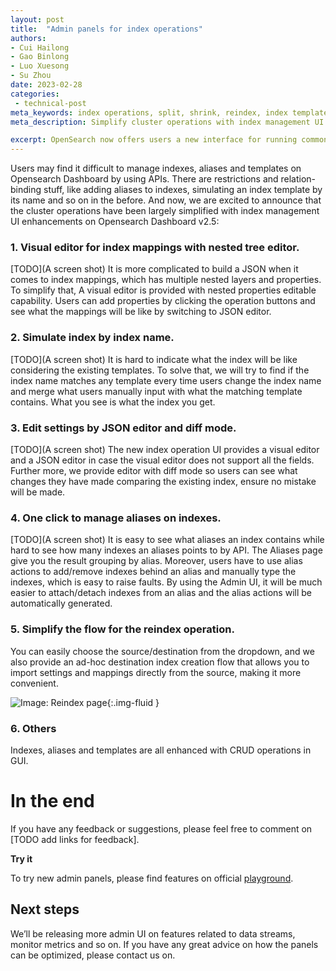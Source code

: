 ```yaml
---
layout: post
title:  "Admin panels for index operations"
authors:
- Cui Hailong
- Gao Binlong
- Luo Xuesong
- Su Zhou
date: 2023-02-28
categories:
 - technical-post
meta_keywords: index operations, split, shrink, reindex, index template, alias
meta_description: Simplify cluster operations with index management UI enhancements.

excerpt: OpenSearch now offers users a new interface for running common indexing and data stream operations. Users can perform create, read, update, and delete (CRUD) and mapping for indexes, index templates, and aliases through the UI as well as open, close, reindex, shrink, and split indexes. This is the first step toward establishing an Admin UI, which will serve as a unified administration panel in OpenSearch Dashboards.
---
```


Users may find it difficult to manage indexes, aliases and templates on Opensearch Dashboard by using APIs. There are restrictions and relation-binding stuff, like adding aliases to indexes, simulating an index template by its name and so on in the before. And now, we are excited to announce that the cluster operations have been largely simplified with index management UI enhancements on Opensearch Dashboard v2.5:

### 1. Visual editor for index mappings with nested tree editor.
[TODO](A screen shot)
It is more complicated to build a JSON when it comes to index mappings, which has multiple nested layers and properties. To simplify that, A visual editor is provided with nested properties editable capability. Users can add properties by clicking the operation buttons and see what the mappings will be like by switching to JSON editor.

### 2. Simulate index by index name.

[TODO](A screen shot)
It is hard to indicate what the index will be like considering the existing templates. To solve that, we will try to find if the index name matches any template every time users change the index name and merge what users manually input with what the matching template contains. What you see is what the index you get.

### 3. Edit settings by JSON editor and diff mode.

[TODO](A screen shot)
The new index operation UI provides a visual editor and a JSON editor in case the visual editor does not support all the fields. Further more, we provide editor with diff mode so users can see what changes they have made comparing the existing index, ensure no mistake will be made.

### 4. One click to manage aliases on indexes.

[TODO](A screen shot)
It is easy to see what aliases an index contains while hard to see how many indexes an aliases points to by API. The Aliases page give you the result grouping by alias. Moreover, users have to use alias actions to add/remove indexes behind an alias and manually type the indexes, which is easy to raise faults. By using the Admin UI, it will be much easier to attach/detach indexes from an alias and the alias actions will be automatically generated.

### 5. Simplify the flow for the reindex operation.

You can easily choose the source/destination from the dropdown, and we also provide an ad-hoc destination index creation flow that allows you to import settings and mappings directly from the source, making it more convenient.

![Image: Reindex page]({{site.baseurl}}/assets/media/blog-images/2023-02-28-admin-panels-for-index-operations/reindex.png){:.img-fluid }

### 6. Others

Indexes, aliases and templates are all enhanced with CRUD operations in GUI. 

# In the end

If you have any feedback or suggestions, please feel free to comment on [TODO add links for feedback].

**Try it**

To try new admin panels, please find features on official [playground](https://playground.opensearch.org/app/opensearch_index_management_dashboards#/indices).

## Next steps

We’ll be releasing more admin UI on features related to data streams, monitor metrics and so on. If you have any great advice on how the panels can be optimized, please contact us on.